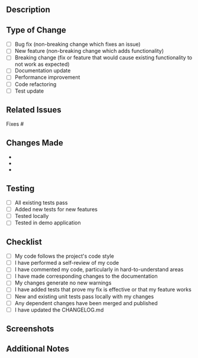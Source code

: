 ## Description
<!-- Provide a brief description of your changes -->

## Type of Change
<!-- Mark the relevant option with an "x" -->
- [ ] Bug fix (non-breaking change which fixes an issue)
- [ ] New feature (non-breaking change which adds functionality)
- [ ] Breaking change (fix or feature that would cause existing functionality to not work as expected)
- [ ] Documentation update
- [ ] Performance improvement
- [ ] Code refactoring
- [ ] Test update

## Related Issues
<!-- Link any related issues here using #issue_number -->
Fixes #

## Changes Made
<!-- List the main changes made in this PR -->
- 
- 
- 

## Testing
<!-- Describe the tests you ran and/or added -->
- [ ] All existing tests pass
- [ ] Added new tests for new features
- [ ] Tested locally
- [ ] Tested in demo application

## Checklist
<!-- Mark completed items with an "x" -->
- [ ] My code follows the project's code style
- [ ] I have performed a self-review of my code
- [ ] I have commented my code, particularly in hard-to-understand areas
- [ ] I have made corresponding changes to the documentation
- [ ] My changes generate no new warnings
- [ ] I have added tests that prove my fix is effective or that my feature works
- [ ] New and existing unit tests pass locally with my changes
- [ ] Any dependent changes have been merged and published
- [ ] I have updated the CHANGELOG.md

## Screenshots
<!-- If applicable, add screenshots to demonstrate the changes -->

## Additional Notes
<!-- Any additional information that reviewers should know -->
